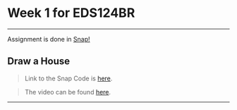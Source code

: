# Week 1 for EDS124BR

---

Assignment is done in [Snap!](https://snap.berkeley.edu/index)

## Draw a House

> Link to the Snap Code is [here](https://snap.berkeley.edu/project?username=patelkhushi&projectname=WP_Sequencing).

> The video can be found [here](https://youtu.be/Pi7ijr6FiE8).

---